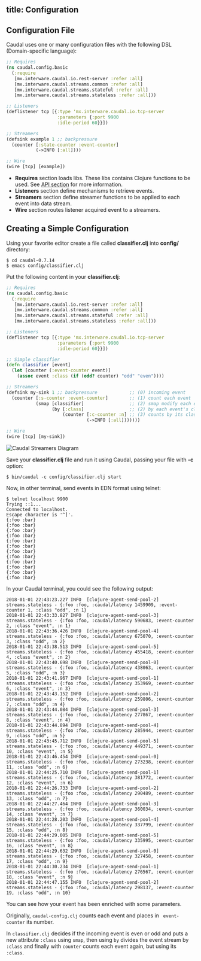 title: Configuration
---

## Configuration File

Caudal uses one or many configuration files with the following DSL (Domain-specific language):
```clojure config/caudal-config.clj
;; Requires
(ns caudal.config.basic
  (:require
   [mx.interware.caudal.io.rest-server :refer :all]
   [mx.interware.caudal.streams.common :refer :all]
   [mx.interware.caudal.streams.stateful :refer :all]
   [mx.interware.caudal.streams.stateless :refer :all]))

;; Listeners
(deflistener tcp [{:type 'mx.interware.caudal.io.tcp-server
                   :parameters {:port 9900
                   :idle-period 60}}])

;; Streamers
(defsink example 1 ;; backpressure
  (counter [:state-counter :event-counter]
           (->INFO [:all])))

;; Wire
(wire [tcp] [example])

```

* **Requires** section loads libs. These libs contains Clojure functions to be used. See [API section](../api) for more information.
* **Listeners** section define mechanisms to retrieve events.
* **Streamers** section define streamer functions to be applied to each event into data stream.
* **Wire** section routes listener acquired event to a streamers.

## Creating a Simple Configuration

Using your favorite editor create a file called **classifier.clj** into **config/** directory: 
```#bash
$ cd caudal-0.7.14
$ emacs config/classifier.clj
```

Put the following content in your **classifier.clj**:
```clojure config/classifier.clj
;; Requires
(ns caudal.config.basic
  (:require
   [mx.interware.caudal.io.rest-server :refer :all]
   [mx.interware.caudal.streams.common :refer :all]
   [mx.interware.caudal.streams.stateful :refer :all]
   [mx.interware.caudal.streams.stateless :refer :all]))

;; Listeners
(deflistener tcp [{:type 'mx.interware.caudal.io.tcp-server
                   :parameters {:port 9900
                   :idle-period 60}}])

;; Simple classifier
(defn classifier [event]
  (let [counter (:event-counter event)]
    (assoc event :class (if (odd? counter) "odd" "even"))))

;; Streamers
(defsink my-sink 1 ;; backpressure            ;; (0) incoming event
  (counter [:s-counter :event-counter]        ;; (1) count each event
           (smap [classifier]                 ;; (2) smap modify each event using classifier function
                 (by [:class]                 ;; (2) by each event's class
                     (counter [:c-counter :n] ;; (3) counts by its class
                              (->INFO [:all]))))))

;; Wire
(wire [tcp] [my-sink])
```
![Caudal Streamers Diagram](./diagram-streamers.svg)

Save your **classifier.clj** file and run it using Caudal, passing your file with **-c** option:
```
$ bin/caudal -c config/classifier.clj start
```

Now, in other terminal, send events in EDN format using telnet:
```
$ telnet localhost 9900
Trying ::1...
Connected to localhost.
Escape character is '^]'.
{:foo :bar}
{:foo :bar}
{:foo :bar}
{:foo :bar}
{:foo :bar}
{:foo :bar}
{:foo :bar}
{:foo :bar}
{:foo :bar}
{:foo :bar}
{:foo :bar}
{:foo :bar}
```

In your Caudal terminal, you could see the following output:
```
2018-01-01 22:43:23.227 INFO  [clojure-agent-send-pool-2] streams.stateless - {:foo :foo, :caudal/latency 1459909, :event-counter 1, :class "odd", :n 1}
2018-01-01 22:43:33.827 INFO  [clojure-agent-send-pool-3] streams.stateless - {:foo :foo, :caudal/latency 590683, :event-counter 2, :class "event", :n 1}
2018-01-01 22:43:36.426 INFO  [clojure-agent-send-pool-4] streams.stateless - {:foo :foo, :caudal/latency 675070, :event-counter 3, :class "odd", :n 2}
2018-01-01 22:43:38.513 INFO  [clojure-agent-send-pool-5] streams.stateless - {:foo :foo, :caudal/latency 455418, :event-counter 4, :class "event", :n 2}
2018-01-01 22:43:40.698 INFO  [clojure-agent-send-pool-0] streams.stateless - {:foo :foo, :caudal/latency 438063, :event-counter 5, :class "odd", :n 3}
2018-01-01 22:43:41.967 INFO  [clojure-agent-send-pool-1] streams.stateless - {:foo :foo, :caudal/latency 353969, :event-counter 6, :class "event", :n 3}
2018-01-01 22:43:43.152 INFO  [clojure-agent-send-pool-2] streams.stateless - {:foo :foo, :caudal/latency 259806, :event-counter 7, :class "odd", :n 4}
2018-01-01 22:43:44.084 INFO  [clojure-agent-send-pool-3] streams.stateless - {:foo :foo, :caudal/latency 277867, :event-counter 8, :class "event", :n 4}
2018-01-01 22:43:44.894 INFO  [clojure-agent-send-pool-4] streams.stateless - {:foo :foo, :caudal/latency 285944, :event-counter 9, :class "odd", :n 5}
2018-01-01 22:43:45.712 INFO  [clojure-agent-send-pool-5] streams.stateless - {:foo :foo, :caudal/latency 449371, :event-counter 10, :class "event", :n 5}
2018-01-01 22:43:46.454 INFO  [clojure-agent-send-pool-0] streams.stateless - {:foo :foo, :caudal/latency 273238, :event-counter 11, :class "odd", :n 6}
2018-01-01 22:44:25.710 INFO  [clojure-agent-send-pool-1] streams.stateless - {:foo :foo, :caudal/latency 381772, :event-counter 12, :class "event", :n 6}
2018-01-01 22:44:26.733 INFO  [clojure-agent-send-pool-2] streams.stateless - {:foo :foo, :caudal/latency 290489, :event-counter 13, :class "odd", :n 7}
2018-01-01 22:44:27.464 INFO  [clojure-agent-send-pool-3] streams.stateless - {:foo :foo, :caudal/latency 360034, :event-counter 14, :class "event", :n 7}
2018-01-01 22:44:28.203 INFO  [clojure-agent-send-pool-4] streams.stateless - {:foo :foo, :caudal/latency 337799, :event-counter 15, :class "odd", :n 8}
2018-01-01 22:44:29.005 INFO  [clojure-agent-send-pool-5] streams.stateless - {:foo :foo, :caudal/latency 335995, :event-counter 16, :class "event", :n 8}
2018-01-01 22:44:29.632 INFO  [clojure-agent-send-pool-0] streams.stateless - {:foo :foo, :caudal/latency 327458, :event-counter 17, :class "odd", :n 9}
2018-01-01 22:44:30.234 INFO  [clojure-agent-send-pool-1] streams.stateless - {:foo :foo, :caudal/latency 276567, :event-counter 18, :class "event", :n 9}
2018-01-01 22:44:47.155 INFO  [clojure-agent-send-pool-2] streams.stateless - {:foo :foo, :caudal/latency 298137, :event-counter 19, :class "odd", :n 10}
```

You can see how your event has been enriched with some parameters. 

Originally, `caudal-config.clj` counts each event and places in ` event-counter` its number. 

In `classifier.clj` decides if the incoming event is even or odd and puts a new attribute `:class` using `smap`, then using `by` divides the event stream by `:class` and finally with `counter` counts each event again, but using its `:class`.
